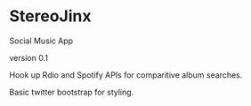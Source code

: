 StereoJinx
==========

Social Music App

version 0.1

Hook up Rdio and Spotify APIs for comparitive album searches.

Basic twitter bootstrap for styling.
